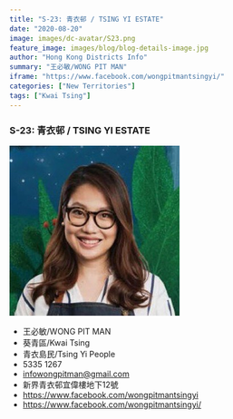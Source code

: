 ```yaml
---
title: "S-23: 青衣邨 / TSING YI ESTATE"
date: "2020-08-20"
image: images/dc-avatar/S23.png
feature_image: images/blog/blog-details-image.jpg
author: "Hong Kong Districts Info"
summary: "王必敏/WONG PIT MAN"
iframe: "https://www.facebook.com/wongpitmantsingyi/"
categories: ["New Territories"]
tags: ["Kwai Tsing"]
---
```


### S-23: 青衣邨 / TSING YI ESTATE  
![](/images/dc-avatar/S23.png)  

 - 王必敏/WONG PIT MAN  
 - 葵青區/Kwai Tsing  
 - 青衣島民/Tsing Yi People  
 - 5335 1267  
 - infowongpitman@gmail.com  
 - 新界青衣邨宜偉樓地下12號  
 - https://www.facebook.com/wongpitmantsingyi  
 - https://www.facebook.com/wongpitmantsingyi/
